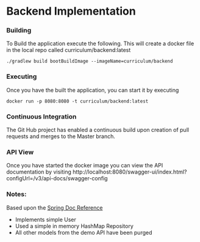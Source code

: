 # Backend Implementation

### Building

To Build the application execute the following. This will create a docker file in the local repo called curriculum/backend:latest 
```shell script
./gradlew build bootBuildImage --imageName=curriculum/backend
```

### Executing

Once you have the built the application, you can start it by executing
```shell script
docker run -p 8080:8080 -t curriculum/backend:latest
``` 

### Continuous Integration
The Git Hub project has enabled a continuous build upon creation of pull requests and merges to the Master branch.

### API View
Once you have started the docker image you can view the API documentation by visiting http://localhost:8080/swagger-ui/index.html?configUrl=/v3/api-docs/swagger-config

### Notes:
Based upon the [Spring Doc Reference](https://github.com/springdoc/springdoc-openapi-demos/tree/master/springdoc-openapi-spring-boot-2-webmvc)


* Implements simple User
* Used a simple in memory HashMap Repository
* All other models from the demo API have been purged

